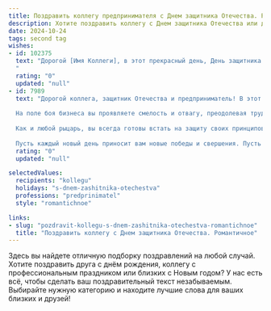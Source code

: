 ```yaml
---
title: Поздравить коллегу предпринимателя с Днем защитника Отечества. Романтичное
description: Хотите поздравить коллегу с Днем защитника Отечества или другим праздником? Наш ИИ создаст незабываемое поздравление, а вы обязательно выделитесь среди других.  
date: 2024-10-24
tags: second tag
wishes:
- id: 102375
  text: "Дорогой [Имя Коллеги], в этот прекрасный день, День защитника Отечества, я хочу выразить тебе своё восхищение твоей силой, решительностью и неутомимой энергией, с которыми ты строишь свой бизнес, защищая своё дело, как настоящий рыцарь своей мечты.  Пусть твоя жизнь будет наполнена успехами, вдохновением и любовью, а каждый новый день приносит только радость и благополучие. С праздником!
  "
  rating: "0"
  updated: "null"
- id: 7989
  text: "Дорогой коллега, защитник Отечества и предприниматель! В этот праздничный день, когда мы чествуем мужественных и сильных духом людей, я хочу выразить свои искренние поздравления и восхищение вашими выдающимися качествами.
  
  На поле боя бизнеса вы проявляете смелость и отвагу, преодолевая трудности и достигая новых вершин. Ваша предприимчивость и целеустремленность являются примером для всех, кто стремится к успеху.
  
  Как и любой рыцарь, вы всегда готовы встать на защиту своих принципов, идей и устремлений. Ваше мужество и несгибаемая воля внушают уверенность и вдохновение.
  
  Пусть каждый новый день приносит вам новые победы и свершения. Пусть ваш энтузиазм и вера в свои силы никогда не иссякают. Желаю вам удачи, процветания и благополучия. С Днем защитника Отечества!"
  rating: "0"
  updated: "null"

selectedValues:
  recipients: "kollegu"
  holidays: "s-dnem-zashitnika-otechestva"
  professions: "predprinimatel"
  style: "romantichnoe"

links:
- slug: "pozdravit-kollegu-s-dnem-zashitnika-otechestva-romantichnoe"
  title: "Поздравить коллегу с Днем защитника Отечества. Романтичное"
---
```


Здесь вы найдете отличную подборку поздравлений на любой случай.
Хотите поздравить друга с днём рождения, коллегу с профессиональным праздником или близких с Новым годом? У нас есть всё, чтобы сделать ваш поздравительный текст незабываемым. Выбирайте нужную категорию и находите лучшие слова для ваших близких и друзей!
